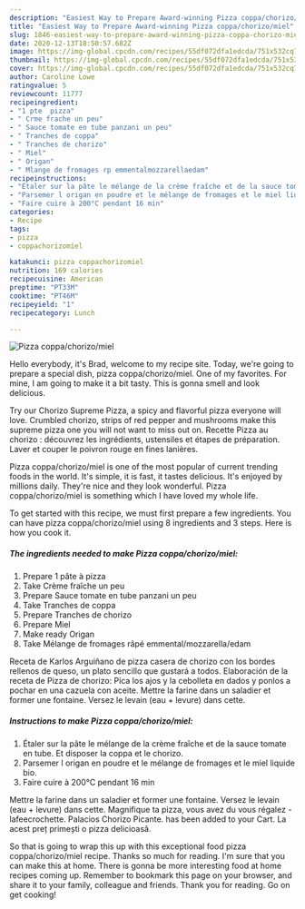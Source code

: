 ```yaml
---
description: "Easiest Way to Prepare Award-winning Pizza coppa/chorizo/miel"
title: "Easiest Way to Prepare Award-winning Pizza coppa/chorizo/miel"
slug: 1846-easiest-way-to-prepare-award-winning-pizza-coppa-chorizo-miel
date: 2020-12-13T18:50:57.682Z
image: https://img-global.cpcdn.com/recipes/55df072dfa1edcda/751x532cq70/pizza-coppachorizomiel-photo-principale-de-la-recette.jpg
thumbnail: https://img-global.cpcdn.com/recipes/55df072dfa1edcda/751x532cq70/pizza-coppachorizomiel-photo-principale-de-la-recette.jpg
cover: https://img-global.cpcdn.com/recipes/55df072dfa1edcda/751x532cq70/pizza-coppachorizomiel-photo-principale-de-la-recette.jpg
author: Caroline Lowe
ratingvalue: 5
reviewcount: 11777
recipeingredient:
- "1 pte  pizza"
- " Crme frache un peu"
- " Sauce tomate en tube panzani un peu"
- " Tranches de coppa"
- " Tranches de chorizo"
- " Miel"
- " Origan"
- " Mlange de fromages rp emmentalmozzarellaedam"
recipeinstructions:
- "Étaler sur la pâte le mélange de la crème fraîche et de la sauce tomate en tube. Et disposer la coppa et le chorizo."
- "Parsemer l origan en poudre et le mélange de fromages et le miel liquide bio."
- "Faire cuire à 200°C pendant 16 min"
categories:
- Recipe
tags:
- pizza
- coppachorizomiel

katakunci: pizza coppachorizomiel 
nutrition: 169 calories
recipecuisine: American
preptime: "PT33M"
cooktime: "PT46M"
recipeyield: "1"
recipecategory: Lunch

---
```



![Pizza coppa/chorizo/miel](https://img-global.cpcdn.com/recipes/55df072dfa1edcda/751x532cq70/pizza-coppachorizomiel-photo-principale-de-la-recette.jpg)

Hello everybody, it's Brad, welcome to my recipe site. Today, we're going to prepare a special dish, pizza coppa/chorizo/miel. One of my favorites. For mine, I am going to make it a bit tasty. This is gonna smell and look delicious.

Try our Chorizo Supreme Pizza, a spicy and flavorful pizza everyone will love. Crumbled chorizo, strips of red pepper and mushrooms make this supreme pizza one you will not want to miss out on. Recette Pizza au chorizo : découvrez les ingrédients, ustensiles et étapes de préparation. Laver et couper le poivron rouge en fines lanières.

Pizza coppa/chorizo/miel is one of the most popular of current trending foods in the world. It's simple, it is fast, it tastes delicious. It's enjoyed by millions daily. They're nice and they look wonderful. Pizza coppa/chorizo/miel is something which I have loved my whole life.


To get started with this recipe, we must first prepare a few ingredients. You can have pizza coppa/chorizo/miel using 8 ingredients and 3 steps. Here is how you cook it.

<!--inarticleads1-->

##### The ingredients needed to make Pizza coppa/chorizo/miel:

1. Prepare 1 pâte à pizza
1. Take  Crème fraîche un peu
1. Prepare  Sauce tomate en tube panzani un peu
1. Take  Tranches de coppa
1. Prepare  Tranches de chorizo
1. Prepare  Miel
1. Make ready  Origan
1. Take  Mélange de fromages râpé emmental/mozzarella/edam


Receta de Karlos Arguiñano de pizza casera de chorizo con los bordes rellenos de queso, un plato sencillo que gustará a todos. Elaboración de la receta de Pizza de chorizo: Pica los ajos y la cebolleta en dados y ponlos a pochar en una cazuela con aceite. Mettre la farine dans un saladier et former une fontaine. Versez le levain (eau + levure) dans cette. 

<!--inarticleads2-->

##### Instructions to make Pizza coppa/chorizo/miel:

1. Étaler sur la pâte le mélange de la crème fraîche et de la sauce tomate en tube. Et disposer la coppa et le chorizo.
1. Parsemer l origan en poudre et le mélange de fromages et le miel liquide bio.
1. Faire cuire à 200°C pendant 16 min


Mettre la farine dans un saladier et former une fontaine. Versez le levain (eau + levure) dans cette. Magnifique ta pizza, vous avez du vous régalez - lafeecrochette. Palacios Chorizo Picante. has been added to your Cart. La acest preț primești o pizza delicioasă. 

So that is going to wrap this up with this exceptional food pizza coppa/chorizo/miel recipe. Thanks so much for reading. I'm sure that you can make this at home. There is gonna be more interesting food at home recipes coming up. Remember to bookmark this page on your browser, and share it to your family, colleague and friends. Thank you for reading. Go on get cooking!

